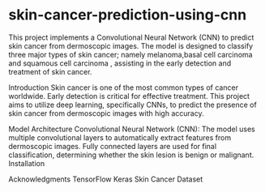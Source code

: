 # skin-cancer-prediction-using-cnn

This project implements a Convolutional Neural Network (CNN) to predict skin cancer from dermoscopic images. The model is designed to classify three major types of skin cancer; namely melanoma,basal cell carcinoma and squamous cell carcinoma , assisting in the early detection and treatment of skin cancer.

Introduction
Skin cancer is one of the most common types of cancer worldwide. Early detection is critical for effective treatment. This project aims to utilize deep learning, specifically CNNs, to predict the presence of skin cancer from dermoscopic images with high accuracy.

Model Architecture
Convolutional Neural Network (CNN):
The model uses multiple convolutional layers to automatically extract features from dermoscopic images.
Fully connected layers are used for final classification, determining whether the skin lesion is benign or malignant.
Installation

Acknowledgments
TensorFlow
Keras
Skin Cancer Dataset
